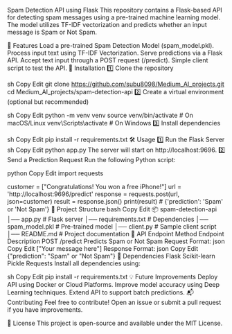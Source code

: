 Spam Detection API using Flask
This repository contains a Flask-based API for detecting spam messages using a pre-trained machine learning model. The model utilizes TF-IDF vectorization and predicts whether an input message is Spam or Not Spam.

🚀 Features
Load a pre-trained Spam Detection Model (spam_model.pkl).
Process input text using TF-IDF Vectorization.
Serve predictions via a Flask API.
Accept text input through a POST request (/predict).
Simple client script to test the API.
📌 Installation
1️⃣ Clone the repository

sh
Copy
Edit
git clone https://github.com/subu8098/Medium_AI_projects.git
cd Medium_AI_projects/spam-detection-api
2️⃣ Create a virtual environment (optional but recommended)

sh
Copy
Edit
python -m venv venv
source venv/bin/activate  # On macOS/Linux
venv\Scripts\activate  # On Windows
3️⃣ Install dependencies

sh
Copy
Edit
pip install -r requirements.txt
🛠️ Usage
1️⃣ Run the Flask Server
sh
Copy
Edit
python app.py
The server will start on http://localhost:9696.
2️⃣ Send a Prediction Request
Run the following Python script:

python
Copy
Edit
import requests

customer = ["Congratulations! You won a free iPhone!"]
url = 'http://localhost:9696/predict'
response = requests.post(url, json=customer)
result = response.json()
print(result)  # {'prediction': 'Spam' or 'Not Spam'}
📂 Project Structure
bash
Copy
Edit
📦 spam-detection-api
│── app.py                  # Flask server
│── requirements.txt        # Dependencies
│── spam_model.pkl          # Pre-trained model
│── client.py               # Sample client script
│── README.md               # Project documentation
📌 API Endpoint
Method	Endpoint	Description
POST	/predict	Predicts Spam or Not Spam
Request Format:
json
Copy
Edit
["Your message here"]
Response Format:
json
Copy
Edit
{"prediction": "Spam" or "Not Spam"}
📖 Dependencies
Flask
Scikit-learn
Pickle
Requests
Install all dependencies using:

sh
Copy
Edit
pip install -r requirements.txt
💡 Future Improvements
Deploy API using Docker or Cloud Platforms.
Improve model accuracy using Deep Learning techniques.
Extend API to support batch predictions.
📬 Contributing
Feel free to contribute! Open an issue or submit a pull request if you have improvements.

📜 License
This project is open-source and available under the MIT License.

